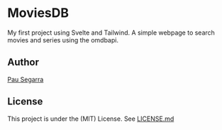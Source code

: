 # MoviesDB

My first project using Svelte and Tailwind. A simple webpage to search movies and series using the omdbapi.

## Author
[Pau Segarra](https://github.com/pausegarra)
## License
This project is under the (MIT) License. See [LICENSE.md](LICENSE.md)

